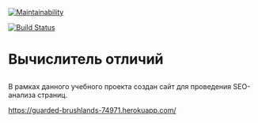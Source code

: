 [![Maintainability](https://api.codeclimate.com/v1/badges/cb662bae75b2064c2d03/maintainability)](https://codeclimate.com/github/AlexandrIgn/project-lvl3-s472/maintainability)

[![Build Status](https://travis-ci.org/AlexandrIgn/project-lvl3-s472.svg?branch=master)](https://travis-ci.org/AlexandrIgn/project-lvl3-s472)

# Вычислитель отличий <h2> 
В рамках данного учебного проекта создан сайт для проведения SEO-анализа страниц.

https://guarded-brushlands-74971.herokuapp.com/